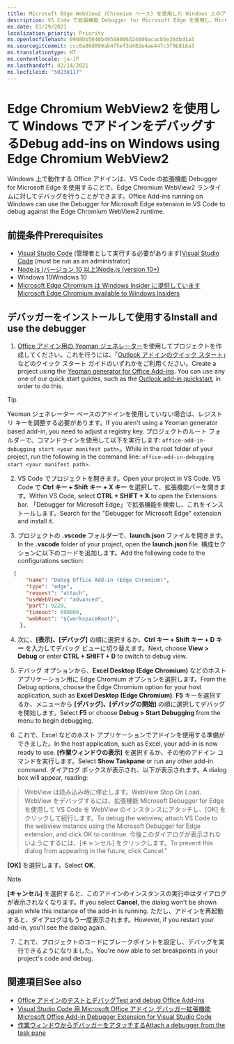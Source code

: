 ```yaml
---
title: Microsoft Edge WebView2 (Chromium ベース) を使用した Windows 上のアドインをデバッグする
description: VS Code で拡張機能 Debugger for Microsoft Edge を使用し、Microsoft Edge WebView2 (Chromium ベース) を使用した Office アドインをデバッグする方法について説明します。
ms.date: 01/29/2021
localization_priority: Priority
ms.openlocfilehash: 0908bb5040b49568006324600acacb5e36dbd1a5
ms.sourcegitcommit: ccc0a86d099ab4f5ef3d482e4ae447c3f9b818a3
ms.translationtype: HT
ms.contentlocale: ja-JP
ms.lasthandoff: 02/14/2021
ms.locfileid: "50238117"
---
```

# <a name="debug-add-ins-on-windows-using-edge-chromium-webview2"></a><span data-ttu-id="ccabb-103">Edge Chromium WebView2 を使用して Windows でアドインをデバッグする</span><span class="sxs-lookup"><span data-stu-id="ccabb-103">Debug add-ins on Windows using Edge Chromium WebView2</span></span>

<span data-ttu-id="ccabb-104">Windows 上で動作する Office アドインは、VS Code の拡張機能 Debugger for Microsoft Edge を使用することで、Edge Chromium WebView2 ランタイムに対してデバッグを行うことができます。</span><span class="sxs-lookup"><span data-stu-id="ccabb-104">Office Add-ins running on Windows can use the Debugger for Microsoft Edge extension in VS Code to debug against the Edge Chromium WebView2 runtime.</span></span>

## <a name="prerequisites"></a><span data-ttu-id="ccabb-105">前提条件</span><span class="sxs-lookup"><span data-stu-id="ccabb-105">Prerequisites</span></span>

- <span data-ttu-id="ccabb-106">[Visual Studio Code](https://code.visualstudio.com/) (管理者として実行する必要があります)</span><span class="sxs-lookup"><span data-stu-id="ccabb-106">[Visual Studio Code](https://code.visualstudio.com/) (must be run as an administrator)</span></span>
- [<span data-ttu-id="ccabb-107">Node.js (バージョン 10 以上)</span><span class="sxs-lookup"><span data-stu-id="ccabb-107">Node.js (version 10+)</span></span>](https://nodejs.org/)
- <span data-ttu-id="ccabb-108">Windows 10</span><span class="sxs-lookup"><span data-stu-id="ccabb-108">Windows 10</span></span>
- [<span data-ttu-id="ccabb-109">Microsoft Edge Chromium は Windows Insider に提供しています</span><span class="sxs-lookup"><span data-stu-id="ccabb-109">Microsoft Edge Chromium available to Windows Insiders</span></span>](https://www.microsoftedgeinsider.com/)

## <a name="install-and-use-the-debugger"></a><span data-ttu-id="ccabb-110">デバッガーをインストールして使用する</span><span class="sxs-lookup"><span data-stu-id="ccabb-110">Install and use the debugger</span></span>

1. <span data-ttu-id="ccabb-111">[Office アドイン用の Yeoman ジェネレーター](https://github.com/OfficeDev/generator-office)を使用してプロジェクトを作成してください。これを行うには、「[Outlook アドインのクイック スタート](../quickstarts/outlook-quickstart.md)」などのクイック スタート ガイドのいずれかをご利用ください。</span><span class="sxs-lookup"><span data-stu-id="ccabb-111">Create a project using the [Yeoman generator for Office Add-ins](https://github.com/OfficeDev/generator-office). You can use any one of our quick start guides, such as the [Outlook add-in quickstart](../quickstarts/outlook-quickstart.md), in order to do this.</span></span>

> [!TIP]
> <span data-ttu-id="ccabb-112">Yeoman ジェネレーター ベースのアドインを使用していない場合は、レジストリ キーを調整する必要があります。</span><span class="sxs-lookup"><span data-stu-id="ccabb-112">If you aren't using a Yeoman generator based add-in, you need to adjust a registry key.</span></span> <span data-ttu-id="ccabb-113">プロジェクトのルート フォルダーで、コマンドラインを使用して以下を実行します: `office-add-in-debugging start <your manifest path>`。</span><span class="sxs-lookup"><span data-stu-id="ccabb-113">While in the root folder of your project, run the following in the command line: `office-add-in-debugging start <your manifest path>`.</span></span>

2. <span data-ttu-id="ccabb-114">VS Code でプロジェクトを開きます。</span><span class="sxs-lookup"><span data-stu-id="ccabb-114">Open your project in VS Code.</span></span> <span data-ttu-id="ccabb-115">VS Code で **Ctrl キー + Shift キー + X キー** を選択して、拡張機能バーを開きます。</span><span class="sxs-lookup"><span data-stu-id="ccabb-115">Within VS Code, select **CTRL + SHIFT + X** to open the Extensions bar.</span></span> <span data-ttu-id="ccabb-116">「Debugger for Microsoft Edge」で拡張機能を検索し、これをインストールします。</span><span class="sxs-lookup"><span data-stu-id="ccabb-116">Search for the "Debugger for Microsoft Edge" extension and install it.</span></span>

3. <span data-ttu-id="ccabb-117">プロジェクトの **.vscode** フォルダーで、**launch.json** ファイルを開きます。</span><span class="sxs-lookup"><span data-stu-id="ccabb-117">In the **.vscode** folder of your project, open the **launch.json** file.</span></span> <span data-ttu-id="ccabb-118">構成セクションに以下のコードを追加します。</span><span class="sxs-lookup"><span data-stu-id="ccabb-118">Add the following code to the configurations section:</span></span>

```JSON
  {
      "name": "Debug Office Add-in (Edge Chromium)",
      "type": "edge",
      "request": "attach",
      "useWebView": "advanced",
      "port": 9229,
      "timeout": 600000,
      "webRoot": "${workspaceRoot}",
    },
```

4. <span data-ttu-id="ccabb-119">次に、**[表示]、[デバッグ]** の順に選択するか、**Ctrl キー + Shift キー + D キー** を入力してデバッグ ビューに切り替えます。</span><span class="sxs-lookup"><span data-stu-id="ccabb-119">Next, choose  **View > Debug** or enter **CTRL + SHIFT + D** to switch to debug view.</span></span>

5. <span data-ttu-id="ccabb-120">デバッグ オプションから、**Excel Desktop (Edge Chromium)** などのホスト アプリケーション用に Edge Chromium オプションを選択します。</span><span class="sxs-lookup"><span data-stu-id="ccabb-120">From the Debug options, choose the Edge Chromium option for your host application, such as **Excel Desktop (Edge Chromium)**.</span></span> <span data-ttu-id="ccabb-121">**F5** キーを選択するか、メニューから **[デバッグ]、[デバッグの開始]** の順に選択してデバッグを開始します。</span><span class="sxs-lookup"><span data-stu-id="ccabb-121">Select **F5** or choose **Debug > Start Debugging** from the menu to begin debugging.</span></span>

6. <span data-ttu-id="ccabb-122">これで、Excel などのホスト アプリケーションでアドインを使用する準備ができました。</span><span class="sxs-lookup"><span data-stu-id="ccabb-122">In the host application, such as Excel, your add-in is now ready to use.</span></span> <span data-ttu-id="ccabb-123">**[作業ウィンドウの表示]** を選択するか、その他のアドイン コマンドを実行します。</span><span class="sxs-lookup"><span data-stu-id="ccabb-123">Select **Show Taskpane** or run any other add-in command.</span></span> <span data-ttu-id="ccabb-124">ダイアログ ボックスが表示され、以下が表示されます。</span><span class="sxs-lookup"><span data-stu-id="ccabb-124">A dialog box will appear, reading:</span></span>

> <span data-ttu-id="ccabb-125">WebView は読み込み時に停止します。</span><span class="sxs-lookup"><span data-stu-id="ccabb-125">WebView Stop On Load.</span></span> 
> <span data-ttu-id="ccabb-126">WebView をデバッグするには、拡張機能 Microsoft Debugger for Edge を使用して VS Code を WebView のインスタンスにアタッチし、[OK] をクリックして続行します。</span><span class="sxs-lookup"><span data-stu-id="ccabb-126">To debug the webview, attach VS Code to the webview instance using the Microsoft Debugger for Edge extension, and click OK to continue.</span></span> <span data-ttu-id="ccabb-127">今後このダイアログが表示されないようにするには、[キャンセル] をクリックします。</span><span class="sxs-lookup"><span data-stu-id="ccabb-127">To prevent this dialog from appearing in the future, click Cancel."</span></span>

<span data-ttu-id="ccabb-128">**[OK]** を選択します。</span><span class="sxs-lookup"><span data-stu-id="ccabb-128">Select **OK**.</span></span>

> [!NOTE]
> <span data-ttu-id="ccabb-129">**[キャンセル]** を選択すると、このアドインのインスタンスの実行中はダイアログが表示されなくなります。</span><span class="sxs-lookup"><span data-stu-id="ccabb-129">If you select **Cancel**, the dialog won't be shown again while this instance of the add-in is running.</span></span> <span data-ttu-id="ccabb-130">ただし、アドインを再起動すると、ダイアログはもう一度表示されます。</span><span class="sxs-lookup"><span data-stu-id="ccabb-130">However, if you restart your add-in, you'll see the dialog again.</span></span>

7. <span data-ttu-id="ccabb-131">これで、プロジェクトのコードにブレークポイントを設定し、デバッグを実行できるようになりました。</span><span class="sxs-lookup"><span data-stu-id="ccabb-131">You're now able to set breakpoints in your project's code and debug.</span></span>

## <a name="see-also"></a><span data-ttu-id="ccabb-132">関連項目</span><span class="sxs-lookup"><span data-stu-id="ccabb-132">See also</span></span>

* [<span data-ttu-id="ccabb-133">Office アドインのテストとデバッグ</span><span class="sxs-lookup"><span data-stu-id="ccabb-133">Test and debug Office Add-ins</span></span>](test-debug-office-add-ins.md)
* [<span data-ttu-id="ccabb-134">Visual Studio Code 用 Microsoft Office アドイン デバッガー拡張機能</span><span class="sxs-lookup"><span data-stu-id="ccabb-134">Microsoft Office Add-in Debugger Extension for Visual Studio Code</span></span>](debug-with-vs-extension.md)
* [<span data-ttu-id="ccabb-135">作業ウィンドウからデバッガーをアタッチする</span><span class="sxs-lookup"><span data-stu-id="ccabb-135">Attach a debugger from the task pane</span></span>](attach-debugger-from-task-pane.md)